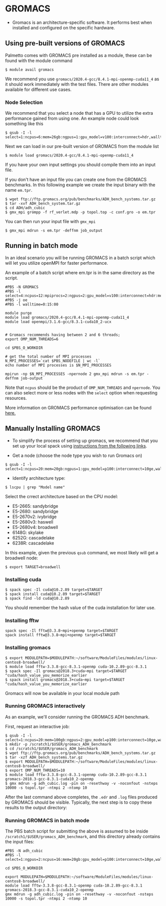 # GROMACS

- Gromacs is an architecture-specific software. It performs best when installed and configured on the
  specific hardware.

## Using pre-built versions of GROMACS

Palmetto comes with GROMACS pre installed as a module, these can be found with the module command

```
$ module avail gromacs
```

We recommend you use `gromacs/2020.4-gcc/8.4.1-mpi-openmp-cuda11_4` as it should work immediately with the test files. There are other modules available for different use cases.

### Node Selection

We recommend that you select a node that has a GPU to utilize the extra performance gained from using one. An example node could look something like this

```
$ qsub -I -l select=1:ncpus=6:mem=26gb:ngpus=1:gpu_model=v100:interconnect=hdr,walltime=00:20:00
```

Next we can load in our pre-built version of GROMACS from the module list

```
$ module load gromacs/2020.4-gcc/8.4.1-mpi-openmp-cuda11_4
```

If you have your own input settings you should compile them into an input file.

If you don't have an input file you can create one from the GROMACS benchmarks. In this following example we create the input binary with the name `em.tpr`.

```
$ wget ftp://ftp.gromacs.org/pub/benchmarks/ADH_bench_systems.tar.gz
$ tar -xvf ADH_bench_system.tar.gz
$ cd ADH/adh_cubic
$ gmx_mpi grompp -f rf_verlet.mdp -p topol.top -c conf.gro -o em.tpr
```

You can then run your input file with `gmx_mpi`

```
$ gmx_mpi mdrun -s em.tpr -deffnm job_output
```

## Running in batch mode

In an ideal scenario you will be running GROMACS in a batch script which will let you utilize openMPI for faster performance.

An example of a batch script where em.tpr is in the same directory as the script.

```
#PBS -N GROMACS
#PBS -l select=4:ncpus=12:mpiprocs=2:ngpus=2:gpu_model=v100:interconnect=hdr:mem=22gb
#PBS -j oe
#PBS -l walltime=0:15:00

module purge
module load gromacs/2020.4-gcc/8.4.1-mpi-openmp-cuda11_4
module load openmpi/3.1.6-gcc/8.3.1-cuda10_2-ucx


# Gromacs recommends having between 2 and 6 threads;
export OMP_NUM_THREADS=6

cd $PBS_O_WORKDIR

# get the total number of MPI processes
N_MPI_PROCESSES=`cat $PBS_NODEFILE | wc -l`
echo number of MPI processes is $N_MPI_PROCESSES

mpirun -np $N_MPI_PROCESSES -npernode 2 gmx_mpi mdrun -s em.tpr -deffnm job-output

```

Note that `ncpus` should be the product of `OMP_NUM_THREADS` and `npernode`.
You can also select more or less nodes with the `select` option when requesting resources.

More information on GROMACS performance optimisation can be found [here.](https://manual.gromacs.org/documentation/current/user-guide/mdrun-performance.html)

## Manually Installing GROMACS

- To simplify the process of setting up gromacs, we recommend that you set up your local spack
  using [instructions from the following links](https://www.palmetto.clemson.edu/palmetto/software/spack/).

- Get a node (choose the node type you wish to run Gromacs on)

```
$ qsub -I -l select=1:ncpus=20:mem=20gb:ngpus=1:gpu_model=p100:interconnect=10ge,walltime=5:00:00
```

- Identify architecture type:

```
$ lscpu | grep "Model name"
```

Select the crrect architecture based on the CPU model:

- E5-2665: sandybridge
- E5-2680: sandybridge
- E5-2670v2: ivybridge
- E5-2680v3: haswell
- E5-2680v4: broadwell
- 6148G: skylake
- 6252G: cascadelake
- 6238R: cascadelake

In this example, given the previous `qsub` command, we most likely will get a broadwell node:

```
$ export TARGET=broadwell
```

### Installing cuda

```
$ spack spec -Il cuda@10.2.89 target=$TARGET
$ spack install cuda@10.2.89 target=$TARGET
$ spack find -ld cuda@10.2.89
```

You should remember the hash value of the cuda installation for later use.

### Installing fftw

```
spack spec -Il fftw@3.3.8~mpi+openmp target=$TARGET
spack install fftw@3.3.8~mpi+openmp target=$TARGET
```

### Installing gromacs

```
$ export MODULEPATH=$MODULEPATH:~/software/ModuleFiles/modules/linux-centos8-broadwell/
$ module load fftw-3.3.8-gcc-8.3.1-openmp cuda-10.2.89-gcc-8.3.1
$ spack spec -Il gromacs@2018.3+cuda~mpi target=$TARGET ^cuda/hash_value_you_memorize_earlier
$ spack install gromacs@2018.3+cuda~mpi target=$TARGET ^cuda/hash_value_you_memorize_earlier
```

Gromacs will now be available in your local module path

### Running GROMACS interactively

As an example,
we'll consider running the GROMACS ADH benchmark.

First, request an interactive job:

```
$ qsub -I -l select=1:ncpus=20:mem=100gb:ngpus=2:gpu_model=p100:interconnect=10ge,walltime=5:00:00
$ mkdir -p /scratch1/$USER/gromacs_ADH_benchmark
$ cd /scratch1/$USER/gromacs_ADH_benchmark
$ wget ftp://ftp.gromacs.org/pub/benchmarks/ADH_bench_systems.tar.gz
$ tar -xzf ADH_bench_systems.tar.gz
$ export MODULEPATH=$MODULEPATH:~/software/ModuleFiles/modules/linux-centos8-broadwell/
$ export OMP_NUM_THREADS=10
$ module load fftw-3.3.8-gcc-8.3.1-openmp cuda-10.2.89-gcc-8.3.1 gromacs-2018.3-gcc-8.3.1-cuda10_2-openmp
$ gmx mdrun -g adh_cubic.log -pin on -resethway -v -noconfout -nsteps 10000 -s topol.tpr -ntmpi 2 -ntomp 10
```

After the last command above completes,
the `.edr` and `.log` files produced by GROMACS should be visible.
Typically, the next step is to copy these results to the
output directory:

### Running GROMACS in batch mode

The PBS batch script for submitting the above is assumed to be inside `/scratch1/$USER/gromacs_ADH_benchmark`,
and this directory already contains the input files:

```
#PBS -N adh_cubic
#PBS -l select=1:ngpus=2:ncpus=16:mem=20gb:gpu_model=p100:interconnect=10ge,walltime=5:00:00

cd $PBS_O_WORKDIR

export MODULEPATH=$MODULEPATH:~/software/ModuleFiles/modules/linux-centos8-broadwell/
module load fftw-3.3.8-gcc-8.3.1-openmp cuda-10.2.89-gcc-8.3.1 gromacs-2018.3-gcc-8.3.1-cuda10_2-openmp
gmx mdrun -g adh_cubic.log -pin on -resethway -v -noconfout -nsteps 10000 -s topol.tpr -ntmpi 2 -ntomp 10
```

